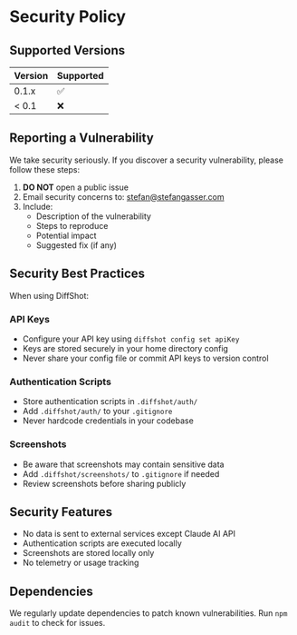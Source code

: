 # Security Policy

## Supported Versions

| Version | Supported          |
| ------- | ------------------ |
| 0.1.x   | :white_check_mark: |
| < 0.1   | :x:                |

## Reporting a Vulnerability

We take security seriously. If you discover a security vulnerability, please follow these steps:

1. **DO NOT** open a public issue
2. Email security concerns to: stefan@stefangasser.com
3. Include:
   - Description of the vulnerability
   - Steps to reproduce
   - Potential impact
   - Suggested fix (if any)

## Security Best Practices

When using DiffShot:

### API Keys
- Configure your API key using `diffshot config set apiKey`
- Keys are stored securely in your home directory config
- Never share your config file or commit API keys to version control

### Authentication Scripts
- Store authentication scripts in `.diffshot/auth/` 
- Add `.diffshot/auth/` to your `.gitignore`
- Never hardcode credentials in your codebase

### Screenshots
- Be aware that screenshots may contain sensitive data
- Add `.diffshot/screenshots/` to `.gitignore` if needed
- Review screenshots before sharing publicly

## Security Features

- No data is sent to external services except Claude AI API
- Authentication scripts are executed locally
- Screenshots are stored locally only
- No telemetry or usage tracking

## Dependencies

We regularly update dependencies to patch known vulnerabilities. Run `npm audit` to check for issues.